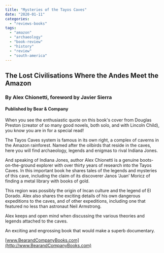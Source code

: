 ```yaml
---
title: "Mysteries of the Tayos Caves"
date: "2020-01-11"
categories: 
  - "reviews-books"
tags: 
  - "amazon"
  - "archaeology"
  - "book-review"
  - "history"
  - "review"
  - "south-america"
---
```


## The Lost Civilisations Where the Andes Meet the Amazon

### By Alex Chionetti, foreword by Javier Sierra

#### Published by Bear & Company

When you see the enthusiastic quote on this book's cover from Douglas Preston (creator of so many good novels, both solo, and with Lincoln Child), you know you are in for a special read!

The Tayos Caves system is famous in its own right, a complex of caverns in the Amazon rainforest. Named after the oilbirds that reside in the caves, here you will find archaeology, legends and enigmas to rival Indiana Jones.

And speaking of Indiana Jones, author Alex Chionetti is a genuine boots-on-the-ground explorer with over thirty years of research into the Tayos Caves. In this important book he shares tales of the legends and mysteries of this cave, including the claim of its discoverer Janos ‘Juan’ Moricz of finding a metal library with books of gold.

This region was possibly the origin of Incan culture and the legend of El Dorado. Alex also shares the exciting details of his own dangerous expeditions to the caves, and of other expeditions, including one that featured no less than astronaut Neil Armstrong.

Alex keeps and open mind when discussing the various theories and legends attached to the caves.

An exciting and engrossing book that would make a superb documentary.

[www.BearandCompanyBooks.com](http://www.BearandCompanyBooks.com)
